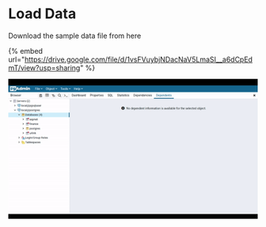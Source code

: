 # Load Data

Download the sample data file from here

{% embed url="https://drive.google.com/file/d/1vsFVuybjNDacNaV5LmaSI__a6dCpEdmT/view?usp=sharing" %}

![](<../../.gitbook/assets/output (3).gif>)
